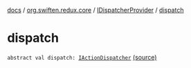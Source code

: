 [docs](../../index.md) / [org.swiften.redux.core](../index.md) / [IDispatcherProvider](index.md) / [dispatch](./dispatch.md)

# dispatch

`abstract val dispatch: `[`IActionDispatcher`](../-i-action-dispatcher.md) [(source)](https://github.com/protoman92/KotlinRedux/tree/master/common/common-core/src/main/kotlin/org/swiften/redux/core/Core.kt#L58)
